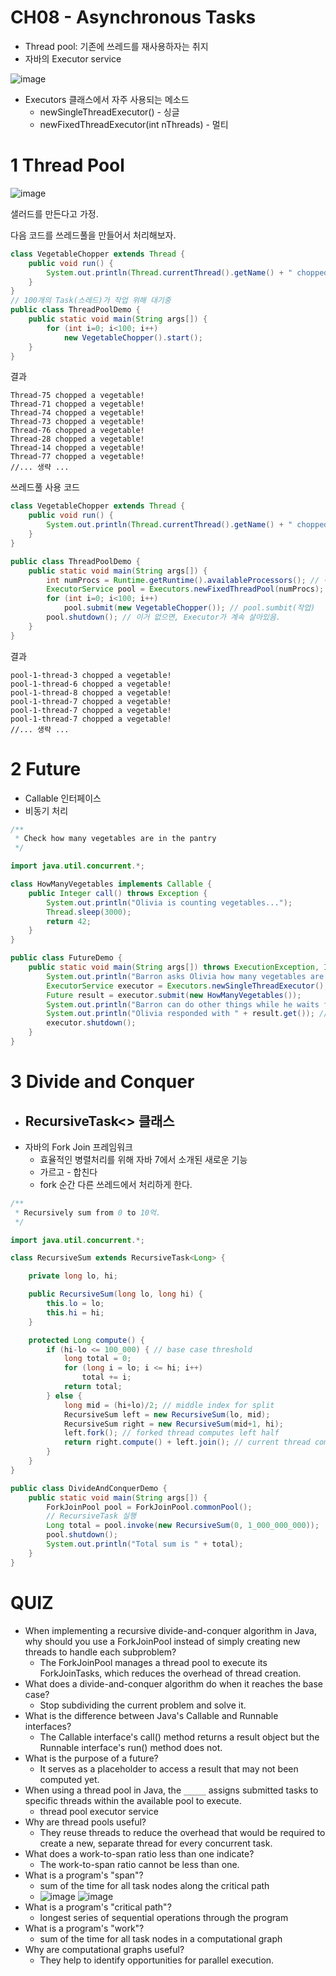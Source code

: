 # CH08 - Asynchronous Tasks

- Thread pool: 기존에 쓰레드를 재사용하자는 취지
- 자바의 Executor service

![image](https://user-images.githubusercontent.com/49010295/144709790-97eb353a-b3e7-4ee8-933a-ebf2a5327082.png)

- Executors 클래스에서 자주 사용되는 메소드
  - newSingleThreadExecutor() - 싱글
  - newFixedThreadExecutor(int nThreads) - 멀티

# 1 Thread Pool

![image](https://user-images.githubusercontent.com/49010295/144710891-0b773c0f-0f0d-4d9e-9716-c279e351699f.png)

샐러드를 만든다고 가정. 

다음 코드를 쓰레드풀을 만들어서 처리해보자. 

```java
class VegetableChopper extends Thread {
    public void run() {
        System.out.println(Thread.currentThread().getName() + " chopped a vegetable!");
    }
}
// 100개의 Task(스레드)가 작업 위해 대기중
public class ThreadPoolDemo {
    public static void main(String args[]) {
        for (int i=0; i<100; i++)
            new VegetableChopper().start();
    }
}
```

결과

```
Thread-75 chopped a vegetable!
Thread-71 chopped a vegetable!
Thread-74 chopped a vegetable!
Thread-73 chopped a vegetable!
Thread-76 chopped a vegetable!
Thread-28 chopped a vegetable!
Thread-14 chopped a vegetable!
Thread-77 chopped a vegetable!
//... 생략 ...
```

쓰레드풀 사용 코드 

```java
class VegetableChopper extends Thread {
    public void run() {
        System.out.println(Thread.currentThread().getName() + " chopped a vegetable!");
    }
}

public class ThreadPoolDemo {
    public static void main(String args[]) {
        int numProcs = Runtime.getRuntime().availableProcessors(); // 이용가능 프로세서수
        ExecutorService pool = Executors.newFixedThreadPool(numProcs);
        for (int i=0; i<100; i++) 
            pool.submit(new VegetableChopper()); // pool.sumbit(작업)
        pool.shutdown(); // 이거 없으면, Executor가 계속 살아있음.  
    }
}
```

결과

```
pool-1-thread-3 chopped a vegetable!
pool-1-thread-6 chopped a vegetable!
pool-1-thread-8 chopped a vegetable!
pool-1-thread-7 chopped a vegetable!
pool-1-thread-7 chopped a vegetable!
pool-1-thread-7 chopped a vegetable!
//... 생략 ...
```



# 2 Future

- Callable<V> 인터페이스
- 비동기 처리 

```java
/**
 * Check how many vegetables are in the pantry
 */

import java.util.concurrent.*;

class HowManyVegetables implements Callable {
    public Integer call() throws Exception {
        System.out.println("Olivia is counting vegetables...");
        Thread.sleep(3000);
        return 42;
    }
}

public class FutureDemo {
    public static void main(String args[]) throws ExecutionException, InterruptedException {
        System.out.println("Barron asks Olivia how many vegetables are in the pantry.");
        ExecutorService executor = Executors.newSingleThreadExecutor();
        Future result = executor.submit(new HowManyVegetables());
        System.out.println("Barron can do other things while he waits for the result...");
        System.out.println("Olivia responded with " + result.get()); // 여기서 3초 기다리게 된다. 
        executor.shutdown();
    }
}
```

# 3 Divide and Conquer

- RecursiveTask<> 클래스 
  - 
- 자바의 Fork Join 프레임워크
  - 효율적인 병렬처리를 위해 자바 7에서 소개된 새로운 기능
  - 가르고 - 합친다
  - fork 순간 다른 쓰레드에서 처리하게 한다. 

```java
/**
 * Recursively sum from 0 to 10억.
 */

import java.util.concurrent.*;

class RecursiveSum extends RecursiveTask<Long> {

    private long lo, hi;

    public RecursiveSum(long lo, long hi) {
        this.lo = lo;
        this.hi = hi;
    }

    protected Long compute() {
        if (hi-lo <= 100_000) { // base case threshold
            long total = 0;
            for (long i = lo; i <= hi; i++)
                total += i;
            return total;
        } else {
            long mid = (hi+lo)/2; // middle index for split
            RecursiveSum left = new RecursiveSum(lo, mid);
            RecursiveSum right = new RecursiveSum(mid+1, hi);
            left.fork(); // forked thread computes left half
            return right.compute() + left.join(); // current thread computes right half
        }
    }
}

public class DivideAndConquerDemo {
    public static void main(String args[]) {
        ForkJoinPool pool = ForkJoinPool.commonPool();
        // RecursiveTask 실행
        Long total = pool.invoke(new RecursiveSum(0, 1_000_000_000)); 
        pool.shutdown();
        System.out.println("Total sum is " + total);
    }
}
```



# QUIZ

- When implementing a recursive divide-and-conquer algorithm in Java, why should you use a ForkJoinPool instead of simply creating new threads to handle each subproblem?
  - The ForkJoinPool manages a thread pool to execute its ForkJoinTasks, which reduces the overhead of thread creation.
- What does a divide-and-conquer algorithm do when it reaches the base case?
  - Stop subdividing the current problem and solve it.
- What is the difference between Java's Callable and Runnable interfaces?
  - The Callable interface's call() method returns a result object but the Runnable interface's run() method does not.
- What is the purpose of a future?
  - It serves as a placeholder to access a result that may not been computed yet.
- When using a thread pool in Java, the `_____` assigns submitted tasks to specific threads within the available pool to execute.
  - thread pool executor service
- Why are thread pools useful?
  - They reuse threads to reduce the overhead that would be required to create a new, separate thread for every concurrent task.
- What does a work-to-span ratio less than one indicate?
  - The work-to-span ratio cannot be less than one.
- What is a program's "span"?
  - sum of the time for all task nodes along the critical path
  - ![image](https://user-images.githubusercontent.com/49010295/144710941-f6a4d538-076d-4533-81d4-b34b9e59e64a.png)
    ![image](https://user-images.githubusercontent.com/49010295/144710955-42f69721-8e51-454e-aca3-a02c293847a0.png)
- What is a program's "critical path"?
  - longest series of sequential operations through the program
- What is a program's "work"?
  - sum of the time for all task nodes in a computational graph
- Why are computational graphs useful?
  - They help to identify opportunities for parallel execution.









